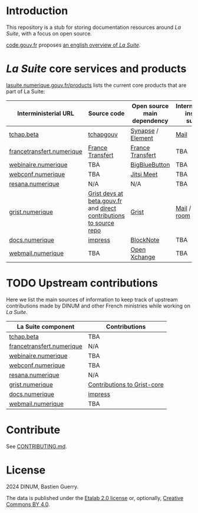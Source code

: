 # Introduction

This repository is a stub for storing documentation resources around *La Suite*, with a focus on open source.

[code.gouv.fr](https://code.gouv.fr) proposes [an english overview of *La Suite*](https://code.gouv.fr/en/lasuite/).

# *La Suite* core services and products

[lasuite.numerique.gouv.fr/products](https://lasuite.numerique.gouv.fr/products)
lists the current core products that are part of La Suite:

| Interministerial URL                                                   | Source code                                                                                                                                                                                                                               | Open source main dependency                                                                             | Interministerial instance support                                                                                                                                                                                                             | User doc                                    | Dev doc                                                                       |
|------------------------------------------------------------------------|-------------------------------------------------------------------------------------------------------------------------------------------------------------------------------------------------------------------------------------------|---------------------------------------------------------------------------------------------------------|-----------------------------------------------------------------------------------------------------------------------------------------------------------------------------------------------------------------------------------------------|---------------------------------------------|-------------------------------------------------------------------------------|
| [tchap.beta](https://tchap.beta.gouv.fr)                               | [tchapgouv](https://code.gouv.fr/sources/#/repos?q=tchap&group=https%3A%2F%2Fgithub.com%2Ftchapgouv)                                                                                                                                      | [Synapse](https://github.com/matrix-org/synapse) / [Element](https://github.com/element-hq/element-web) | [Mail](mailto:support@tchap.beta.gouv.fr)                                                                                                                                                                                                     |                                             |                                                                               |
| [francetransfert.numerique](https://francetransfert.numerique.gouv.fr) | [France Transfert](https://code.gouv.fr/sources/#/repos?q=france+transfert)                                                                                                                                                               | [France Transfert](https://code.gouv.fr/sources/#/repos?q=france+transfert)                             | TBA                                                                                                                                                                                                                                           |                                             |                                                                               |
| [webinaire.numerique](https://webinaire.numerique.gouv.fr)             | TBA                                                                                                                                                                                                                                       | [BigBlueButton](https://code.gouv.fr/sill/detail?name=BigBlueButton)                                    | TBA                                                                                                                                                                                                                                           |                                             |                                                                               |
| [webconf.numerique](https://webconf.numerique.gouv.fr)                 | TBA                                                                                                                                                                                                                                       | [Jitsi Meet](https://code.gouv.fr/sill/detail?name=Jitsi%20Meet)                                        | TBA                                                                                                                                                                                                                                           |                                             |                                                                               |
| [resana.numerique](https://resana.numerique.gouv.fr)                   | N/A                                                                                                                                                                                                                                       | N/A                                                                                                     | TBA                                                                                                                                                                                                                                           |                                             |                                                                               |
| [grist.numerique](https://grist.numerique.gouv.fr)                     | [Grist devs at beta.gouv.fr](https://code.gouv.fr/sources/#/repos?q=grist&group=https%3A%2F%2Fgithub.com%2Fbetagouv) and [direct contributions to source repo](https://github.com/gristlabs/grist-core/issues?q=is%3Aissue+label%3Aanct+) | [Grist](https://code.gouv.fr/sill/detail?name=Grist)                                                    | [Mail](mailto:contact@grist.numerique.gouv.fr) / [Tchap room](https://tchap.gouv.fr/#/room/!TLRWBCVNfbjgrNKmox:agent.dinum.tchap.gouv.fr?via=agent.dinum.tchap.gouv.fr&via=agent.dev-durable.tchap.gouv.fr&via=agent.interieur.tchap.gouv.fr) | [Website](https://support.getgrist.com/fr/) | [Doc folder](https://github.com/gristlabs/grist-core/tree/main/documentation) |
| [docs.numerique](https://docs.numerique.gouv.fr)                       | [impress](https://github.com/numerique-gouv/impress)                                                                                                                                                                                      | [BlockNote](https://github.com/TypeCellOS/BlockNote)                                                    | TBA                                                                                                                                                                                                                                           |                                             |                                                                               |
| [webmail.numerique](https://webmail.numerique.gouv.fr)                 | TBA                                                                                                                                                                                                                                       | [Open Xchange](https://github.com/open-xchange)                                                         | TBA                                                                                                                                                                                                                                           |                                             |                                                                               |
	
# TODO Upstream contributions

Here we list the main sources of information to keep track of upstream contributions made by DINUM and other French ministries while working on *La Suite*.

| La Suite component                                                     | Contributions                                                                                            |
|------------------------------------------------------------------------|----------------------------------------------------------------------------------------------------------|
| [tchap.beta](https://tchap.beta.gouv.fr)                               | TBA                                                                                                      |
| [francetransfert.numerique](https://francetransfert.numerique.gouv.fr) | N/A                                                                                                      |
| [webinaire.numerique](https://webinaire.numerique.gouv.fr)             | TBA                                                                                                      |
| [webconf.numerique](https://webconf.numerique.gouv.fr)                 | TBA                                                                                                      |
| [resana.numerique](https://resana.numerique.gouv.fr)                   | N/A                                                                                                      |
| [grist.numerique](https://grist.numerique.gouv.fr)                     | [Contributions to Grist-core](https://github.com/gristlabs/grist-core/issues?q=is%3Aissue+label%3Aanct+) |
| [docs.numerique](https://docs.numerique.gouv.fr)                       | [impress](https://github.com/numerique-gouv/impress)                                                     |
| [webmail.numerique](https://webmail.numerique.gouv.fr)                 | TBA                                                                                                      |


# Contribute

See [CONTRIBUTING.md](CONTRIBUTING.md).

# License

2024 DINUM, Bastien Guerry.

The data is published under the [Etalab 2.0 license](LICENSES/LICENSE.Etalab-2.0.md) or, optionally, [Creative Commons BY 4.0](https://creativecommons.org/licenses/by/4.0/deed.fr).
